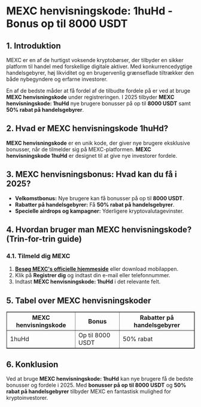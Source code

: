 <h1>MEXC henvisningskode: 1huHd - Bonus op til 8000 USDT</h1>
<h2>1. Introduktion</h2>
<p>MEXC er en af de hurtigst voksende kryptobørser, der tilbyder en sikker platform til handel med forskellige digitale aktiver. Med konkurrencedygtige handelsgebyrer, høj likviditet og en brugervenlig grænseflade tiltrækker den både nybegyndere og erfarne investorer.</p>
<p>En af de bedste måder at få fordel af de tilbudte fordele på er ved at bruge <strong>MEXC henvisningskode</strong> under registreringen. I 2025 tilbyder <strong>MEXC henvisningskode: 1huHd</strong> nye brugere bonusser på op til <strong>8000 USDT</strong> samt <strong>50% rabat på handelsgebyrer</strong>.</p>

<h2>2. Hvad er MEXC henvisningskode 1huHd?</h2>
<p><strong>MEXC henvisningskode</strong> er en unik kode, der giver nye brugere eksklusive bonusser, når de tilmelder sig på MEXC-platformen. <strong>MEXC henvisningskode 1huHd</strong> er designet til at give nye investorer fordele.</p>

<h2>3. MEXC henvisningsbonus: Hvad kan du få i 2025?</h2>
<ul>
    <li><strong>Velkomstbonus:</strong> Nye brugere kan få bonusser på op til <strong>8000 USDT</strong>.</li>
    <li><strong>Rabatter på handelsgebyrer:</strong> Få <strong>50% rabat på handelsgebyrer</strong>.</li>
    <li><strong>Specielle airdrops og kampagner:</strong> Yderligere kryptovalutagevinster.</li>
</ul>

<h2>4. Hvordan bruger man MEXC henvisningskode? (Trin-for-trin guide)</h2>
<h3>4.1. Tilmeld dig MEXC</h3>
<ol>
    <li><strong><a href="https://www.mexc.com/register?inviteCode=mexc-1huHd" target="_blank">Besøg MEXC's officielle hjemmeside</a></strong> eller download mobilappen.</li>
    <li>Klik på <strong>Registrer dig</strong> og indtast din e-mail eller telefonnummer.</li>
    <li>Indtast <strong>MEXC henvisningskode: 1huHd</strong> i det relevante felt.</li>
</ol>

<h2>5. Tabel over MEXC henvisningskoder</h2>
<table border="1">
    <tr>
        <th>MEXC henvisningskode</th>
        <th>Bonus</th>
        <th>Rabatter på handelsgebyrer</th>
    </tr>
    <tr>
        <td>1huHd</td>
        <td>Op til 8000 USDT</td>
        <td>50% rabat</td>
    </tr>
</table>

<h2>6. Konklusion</h2>
<p>Ved at bruge <strong>MEXC henvisningskode: 1huHd</strong> kan nye brugere få de bedste bonusser og fordele i 2025. Med <strong>bonusser på op til 8000 USDT</strong> og <strong>50% rabat på handelsgebyrer</strong> tilbyder MEXC en fantastisk mulighed for kryptoinvestorer.</p>

